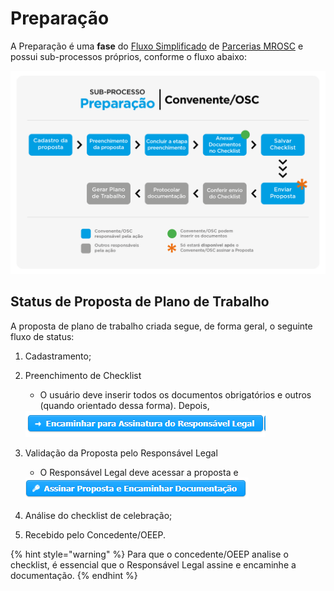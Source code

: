 # Preparação

A Preparação é uma **fase** do [Fluxo Simplificado](../../convenios/definicoes-gerais/fluxo-simplificado.md) de [Parcerias MROSC](broken-reference) e possui sub-processos próprios, conforme o fluxo abaixo:

![](<../../.gitbook/assets/image (41).png>)

## Status de Proposta de Plano de Trabalho

A proposta de plano de trabalho criada segue, de forma geral, o seguinte fluxo de status:

1. Cadastramento;
2.  Preenchimento de Checklist

    * O usuário deve inserir todos os documentos obrigatórios e outros (quando orientado dessa forma). Depois,

    <img src="../../.gitbook/assets/image (533).png" alt="" data-size="original">
3.  Validação da Proposta pelo Responsável Legal

    * O Responsável Legal deve acessar a proposta e

    <img src="../../.gitbook/assets/image (174).png" alt="" data-size="original">
4. Análise do checklist de celebração;
5. Recebido pelo Concedente/OEEP.

{% hint style="warning" %}
Para que o concedente/OEEP analise o checklist, é essencial que o Responsável Legal assine e encaminhe a documentação.
{% endhint %}
